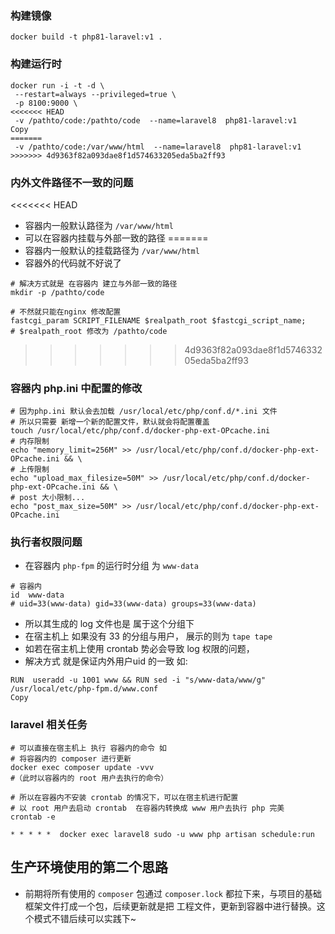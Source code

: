 ### 构建镜像

```shell
docker build -t php81-laravel:v1 .
```

### 构建运行时

```shell
docker run -i -t -d \
 --restart=always --privileged=true \
 -p 8100:9000 \
<<<<<<< HEAD
 -v /pathto/code:/pathto/code  --name=laravel8  php81-laravel:v1
Copy
=======
 -v /pathto/code:/var/www/html  --name=laravel8  php81-laravel:v1
>>>>>>> 4d9363f82a093dae8f1d574633205eda5ba2ff93
```

### 内外文件路径不一致的问题

<<<<<<< HEAD
- 容器内一般默认路径为 `/var/www/html` 
- 可以在容器内挂载与外部一致的路径
=======
- 容器内一般默认的挂载路径为 `/var/www/html`
- 容器外的代码就不好说了

```shell
# 解决方式就是 在容器内 建立与外部一致的路径
mkdir -p /pathto/code 

# 不然就只能在nginx 修改配置
fastcgi_param SCRIPT_FILENAME $realpath_root $fastcgi_script_name;
# $realpath_root 修改为 /pathto/code 
```
>>>>>>> 4d9363f82a093dae8f1d574633205eda5ba2ff93

### 容器内 php.ini 中配置的修改

```shell
# 因为php.ini 默认会去加载 /usr/local/etc/php/conf.d/*.ini 文件
# 所以只需要 新增一个新的配置文件，默认就会将配置覆盖
touch /usr/local/etc/php/conf.d/docker-php-ext-OPcache.ini
# 内存限制
echo "memory_limit=256M" >> /usr/local/etc/php/conf.d/docker-php-ext-OPcache.ini && \
# 上传限制
echo "upload_max_filesize=50M" >> /usr/local/etc/php/conf.d/docker-php-ext-OPcache.ini && \
# post 大小限制...
echo "post_max_size=50M" >> /usr/local/etc/php/conf.d/docker-php-ext-OPcache.ini
```

### 执行者权限问题

- 在容器内 `php-fpm` 的运行时分组 为 `www-data`

```shell
# 容器内
id  www-data 
# uid=33(www-data) gid=33(www-data) groups=33(www-data)
```

- 所以其生成的 log 文件也是 属于这个分组下
- 在宿主机上 如果没有 33 的分组与用户， 展示的则为 `tape tape`
- 如若在宿主机上使用 crontab 势必会导致 log 权限的问题，
- 解决方式 就是保证内外用户uid 的一致 如:

```shell
RUN  useradd -u 1001 www && RUN sed -i "s/www-data/www/g" /usr/local/etc/php-fpm.d/www.conf
Copy
```

### laravel 相关任务

```shell
# 可以直接在宿主机上 执行 容器内的命令 如
# 将容器内的 composer 进行更新
docker exec composer update -vvv 
#（此时以容器内的 root 用户去执行的命令）

# 所以在容器内不安装 crontab 的情况下，可以在宿主机进行配置
# 以 root 用户去启动 crontab  在容器内转换成 www 用户去执行 php 完美
crontab -e

* * * * *  docker exec laravel8 sudo -u www php artisan schedule:run
```

## 生产环境使用的第二个思路

- 前期将所有使用的 `composer` 包通过 `composer.lock` 都拉下来，与项目的基础框架文件打成一个包，后续更新就是把 工程文件，更新到容器中进行替换。这个模式不错后续可以实践下~